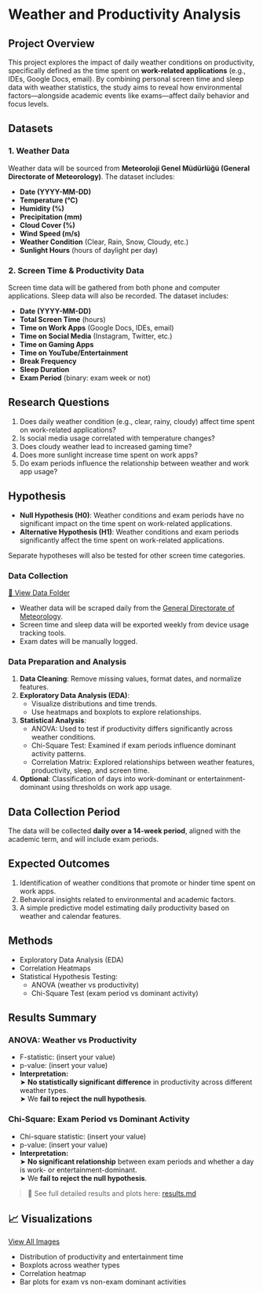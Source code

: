 # Weather and Productivity Analysis

## Project Overview

This project explores the impact of daily weather conditions on productivity, specifically defined as the time spent on **work-related applications** (e.g., IDEs, Google Docs, email). By combining personal screen time and sleep data with weather statistics, the study aims to reveal how environmental factors—alongside academic events like exams—affect daily behavior and focus levels.

## Datasets

### 1. Weather Data

Weather data will be sourced from **Meteoroloji Genel Müdürlüğü (General Directorate of Meteorology)**. The dataset includes:

- **Date (YYYY-MM-DD)**
- **Temperature (°C)**
- **Humidity (%)**
- **Precipitation (mm)**
- **Cloud Cover (%)**
- **Wind Speed (m/s)**
- **Weather Condition** (Clear, Rain, Snow, Cloudy, etc.)
- **Sunlight Hours** (hours of daylight per day)

### 2. Screen Time & Productivity Data

Screen time data will be gathered from both phone and computer applications. Sleep data will also be recorded. The dataset includes:

- **Date (YYYY-MM-DD)**
- **Total Screen Time** (hours)
- **Time on Work Apps** (Google Docs, IDEs, email)
- **Time on Social Media** (Instagram, Twitter, etc.)
- **Time on Gaming Apps**
- **Time on YouTube/Entertainment**
- **Break Frequency**
- **Sleep Duration**
- **Exam Period** (binary: exam week or not)

## Research Questions

1. Does daily weather condition (e.g., clear, rainy, cloudy) affect time spent on work-related applications?
2. Is social media usage correlated with temperature changes?
3. Does cloudy weather lead to increased gaming time?
4. Does more sunlight increase time spent on work apps?
5. Do exam periods influence the relationship between weather and work app usage?

## Hypothesis

- **Null Hypothesis (H0)**: Weather conditions and exam periods have no significant impact on the time spent on work-related applications.
- **Alternative Hypothesis (H1)**: Weather conditions and exam periods significantly affect the time spent on work-related applications.

Separate hypotheses will also be tested for other screen time categories.

### Data Collection
[📁 View Data Folder](./data)

- Weather data will be scraped daily from the [General Directorate of Meteorology](https://www.google.com/search?client=safari&rls=en&q=meteoroloji+genel+m%C3%BCd%C3%BCrl%C3%BC%C4%9F%C3%BC&ie=UTF-8&oe=UTF-8).
- Screen time and sleep data will be exported weekly from device usage tracking tools.
- Exam dates will be manually logged.

### Data Preparation and Analysis

1. **Data Cleaning**: Remove missing values, format dates, and normalize features.
2. **Exploratory Data Analysis (EDA)**:
   - Visualize distributions and time trends.
   - Use heatmaps and boxplots to explore relationships.
3. **Statistical Analysis**:
   - ANOVA: Used to test if productivity differs significantly across weather conditions.
   - Chi-Square Test: Examined if exam periods influence dominant activity patterns.
   - Correlation Matrix: Explored relationships between weather features, productivity, sleep, and screen time.
4. **Optional**: Classification of days into work-dominant or entertainment-dominant using thresholds on work app usage.

## Data Collection Period

The data will be collected **daily over a 14-week period**, aligned with the academic term, and will include exam periods.

## Expected Outcomes

1. Identification of weather conditions that promote or hinder time spent on work apps.
2. Behavioral insights related to environmental and academic factors.
3. A simple predictive model estimating daily productivity based on weather and calendar features.

## Methods
- Exploratory Data Analysis (EDA)
- Correlation Heatmaps
- Statistical Hypothesis Testing:
  - ANOVA (weather vs productivity)
  - Chi-Square Test (exam period vs dominant activity)

## Results Summary

### ANOVA: Weather vs Productivity
- F-statistic: (insert your value)
- p-value: (insert your value)
- **Interpretation:**  
  ➤ **No statistically significant difference** in productivity across different weather types.  
  ➤ We **fail to reject the null hypothesis**.

### Chi-Square: Exam Period vs Dominant Activity
- Chi-square statistic: (insert your value)
- p-value: (insert your value)
- **Interpretation:**  
  ➤ **No significant relationship** between exam periods and whether a day is work- or entertainment-dominant.  
  ➤ We **fail to reject the null hypothesis**.

> 📄 See full detailed results and plots here: [results.md](results.md)

## 📈 Visualizations
[View All Images](./images)

- Distribution of productivity and entertainment time
- Boxplots across weather types
- Correlation heatmap
- Bar plots for exam vs non-exam dominant activities

<!--
## Installation

To run this project locally, clone the repository:

```bash
git clone https://github.com/your-username/weather-productivity-analysis.git

